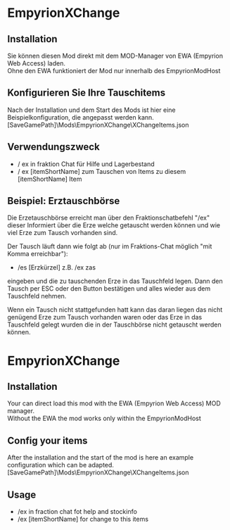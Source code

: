 # EmpyrionXChange

## Installation
Sie können diesen Mod direkt mit dem MOD-Manager von EWA (Empyrion Web Access) laden. <br/>
Ohne den EWA funktioniert der Mod nur innerhalb des EmpyrionModHost

## Konfigurieren Sie Ihre Tauschitems
Nach der Installation und dem Start des Mods ist hier eine Beispielkonfiguration, die angepasst werden kann.
[SaveGamePath]\Mods\EmpyrionXChange\XChangeItems.json

## Verwendungszweck
* / ex in fraktion Chat für Hilfe und Lagerbestand
* / ex [itemShortName] zum Tauschen von Items zu diesem [itemShortName] Item

## Beispiel: Erztauschbörse
Die Erzetauschbörse erreicht man über den Fraktionschatbefehl "/ex"
dieser Informiert über die Erze welche getauscht werden können und wie viel Erze zum Tausch vorhanden sind.

Der Tausch läuft dann wie folgt ab (nur im Fraktions-Chat möglich "mit Komma erreichbar"):
* /es [Erzkürzel] z.B. /ex zas

eingeben und die zu tauschenden Erze in das Tauschfeld legen.
Dann den Tausch per ESC oder den Button bestätigen und alles wieder aus dem Tauschfeld nehmen.

Wenn ein Tausch nicht stattgefunden hatt kann das daran liegen das nicht genügend Erze zum Tausch vorhanden waren oder das 
Erze in das Tauschfeld gelegt wurden die in der Tauschbörse nicht getauscht werden können.

# EmpyrionXChange

## Installation
Your can direct load this mod with the EWA (Empyrion Web Access) MOD manager.<br/>
Without the EWA the mod works only within the EmpyrionModHost

## Config your items
After the installation and the start of the mod is here an example configuration which can be adapted.
[SaveGamePath]\Mods\EmpyrionXChange\XChangeItems.json

## Usage
* /ex in fraction chat fot help and stockinfo
* /ex [itemShortName] for change to this items

